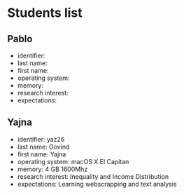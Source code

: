# Students list

## Pablo

- identifier:
- last name:
- first name:
- operating system:
- memory:
- research interest:
- expectations: 


## Yajna

- identifier: yaz26
- last name: Govind
- first name: Yajna
- operating system: macOS X El Capitan
- memory: 4 GB 1600Mhz
- research interest: Inequality and Income Distribution
- expectations: Learning webscrapping and text analysis
